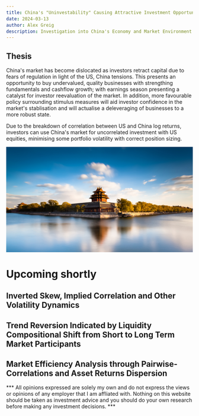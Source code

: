 ```yaml
---
title: China's "Uninvestability" Causing Attractive Investment Opportunity
date: 2024-03-13
author: Alex Greig
description: Investigation into China's Economy and Market Environment
---
```


## Thesis

China's market has become dislocated as investors retract capital due to fears of regulation in light of the US, China tensions. This presents an opportunity to buy undervalued, quality businesses with strengthing fundamentals and cashflow growth; with earnings season presenting a catalyst for investor reevaluation of the market. In addition, more favourable policy surrounding stimulus measures will aid investor confidence in the market's stablisation and will actualise a deleveraging of businesses to a more robust state.

Due to the breakdown of correlation between US and China log returns, investors can use China's market for uncorrelated investment with US equities, minimising some portfolio volatility with correct position sizing. 

![Landscape](2.jpeg)

# Upcoming shortly

## Inverted Skew, Implied Correlation and Other Volatility Dynamics

## Trend Reversion Indicated by Liquidity Compositional Shift from Short to Long Term Market Participants

## Market Efficiency Analysis through Pairwise-Correlations and Asset Returns Dispersion

*** All opinions expressed are solely my own and do not express the views or opinions of any employer that I am affliated with. Nothing on this website should be taken as investment advice and you should do your own research before making any investment decisions. ***
